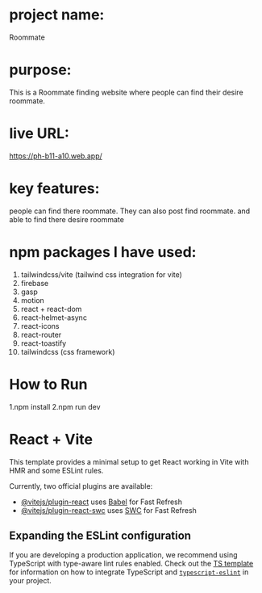 

# project name: 
Roommate

# purpose: 

This is a Roommate finding website where people can find their desire roommate.

# live URL:

https://ph-b11-a10.web.app/


 # key features: 

people can find there roommate. They can also post find roommate. and able to find there desire roommate
 
 
# npm packages I have used:
1. tailwindcss/vite (tailwind css integration for vite)
2. firebase
3. gasp
4. motion
5. react + react-dom
6. react-helmet-async
7. react-icons
8. react-router
9. react-toastify
10. tailwindcss (css framework)




# How to Run
1.npm install
2.npm run dev

# React + Vite 

This template provides a minimal setup to get React working in Vite with HMR and some ESLint rules.

Currently, two official plugins are available:

- [@vitejs/plugin-react](https://github.com/vitejs/vite-plugin-react/blob/main/packages/plugin-react) uses [Babel](https://babeljs.io/) for Fast Refresh
- [@vitejs/plugin-react-swc](https://github.com/vitejs/vite-plugin-react/blob/main/packages/plugin-react-swc) uses [SWC](https://swc.rs/) for Fast Refresh

## Expanding the ESLint configuration

If you are developing a production application, we recommend using TypeScript with type-aware lint rules enabled. Check out the [TS template](https://github.com/vitejs/vite/tree/main/packages/create-vite/template-react-ts) for information on how to integrate TypeScript and [`typescript-eslint`](https://typescript-eslint.io) in your project.

